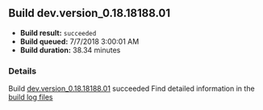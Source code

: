 ## Build dev.version_0.18.18188.01
- **Build result:** `succeeded`
- **Build queued:** 7/7/2018 3:00:01 AM
- **Build duration:** 38.34 minutes
### Details
Build [dev.version_0.18.18188.01](https://winappstudio.visualstudio.com/web/build.aspx?pcguid=a4ef43be-68ce-4195-a619-079b4d9834c2&builduri=vstfs%3a%2f%2f%2fBuild%2fBuild%2f25981) succeeded
Find detailed information in the [build log files](https://uwpctdiags.blob.core.windows.net/buildlogs/dev.version_0.18.18188.01_logs.zip)

